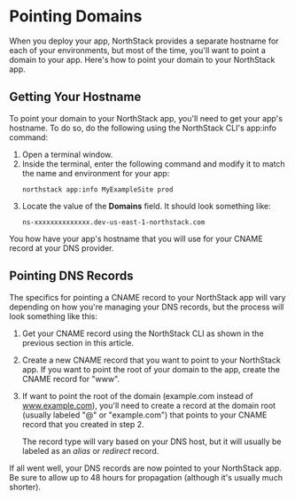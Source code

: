 # Pointing Domains

When you deploy your app, NorthStack provides a separate hostname for each of your environments, but most of the time, you'll want to point a domain to your app. Here's how to point your domain to your NorthStack app.

## Getting Your Hostname

To point your domain to your NorthStack app, you'll need to get your app's hostname. To do so, do the following using the NorthStack CLI's app:info command:

1. Open a terminal window.
2. Inside the terminal, enter the following command and modify it to match the name and environment for your app:
   ```shell
   northstack app:info MyExampleSite prod
   ```
3. Locate the value of the **Domains** field. It should look something like:
   ```shell
   ns-xxxxxxxxxxxxxx.dev-us-east-1-northstack.com
   ```

You how have your app's hostname that you will use for your CNAME record at your DNS provider.

## Pointing DNS Records

The specifics for pointing a CNAME record to your NorthStack app will vary depending on how you're managing your DNS records, but the process will look something like this:

1. Get your CNAME record using the NorthStack CLI as shown in the previous section in this article.
2. Create a new CNAME record that you want to point to your NorthStack app. If you want to point the root of your domain to the app, create the CNAME record for "www".
3. If want to point the root of the domain (example.com instead of www.example.com), you'll need to create a record at the domain root (usually labeled "@" or "example.com") that points to your CNAME record that you created in step 2.
   
   The record type will vary based on your DNS host, but it will usually be labeled as an *alias* or *redirect* record.

If all went well, your DNS records are now pointed to your NorthStack app. Be sure to allow up to 48 hours for propagation (although it's usually much shorter).
